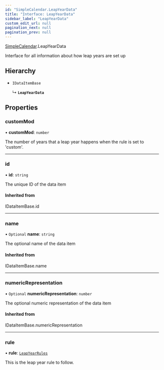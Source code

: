```yaml
---
id: "SimpleCalendar.LeapYearData"
title: "Interface: LeapYearData"
sidebar_label: "LeapYearData"
custom_edit_url: null
pagination_next: null
pagination_prev: null
---
```


[SimpleCalendar](../namespaces/SimpleCalendar.md).LeapYearData

Interface for all information about how leap years are set up

## Hierarchy

- `IDataItemBase`

  ↳ **`LeapYearData`**

## Properties

### customMod

• **customMod**: `number`

The number of years that a leap year happens when the rule is set to 'custom'.

___

### id

• **id**: `string`

The unique ID of the data item

#### Inherited from

IDataItemBase.id

___

### name

• `Optional` **name**: `string`

The optional name of the data item

#### Inherited from

IDataItemBase.name

___

### numericRepresentation

• `Optional` **numericRepresentation**: `number`

The optional numeric representation of the data item

#### Inherited from

IDataItemBase.numericRepresentation

___

### rule

• **rule**: [`LeapYearRules`](../enums/SimpleCalendar.api.LeapYearRules.md)

This is the leap year rule to follow.

